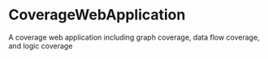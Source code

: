 CoverageWebApplication
======================

A coverage web application including graph coverage, data flow coverage, and logic coverage